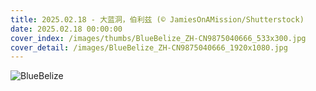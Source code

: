 ```yaml
---
title: 2025.02.18 - 大蓝洞，伯利兹 (© JamiesOnAMission/Shutterstock)
date: 2025.02.18 00:00:00
cover_index: /images/thumbs/BlueBelize_ZH-CN9875040666_533x300.jpg
cover_detail: /images/BlueBelize_ZH-CN9875040666_1920x1080.jpg
---
```


![BlueBelize](/images/BlueBelize_ZH-CN9875040666_1920x1080.jpg)
